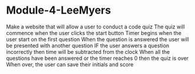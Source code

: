 # Module-4-LeeMyers
Make a website that will allow a user to conduct a code quiz
The quiz will commence when the user clicks the start button
Timer begins when the user start on the first question
When the question is answered the user will be presented with another question
IF the user answers a question incorrectly then time will be subtracted from the clock
When all the questions have been answered or the timer reaches 0 then the quiz is over
When over, the user can save their initials and score
